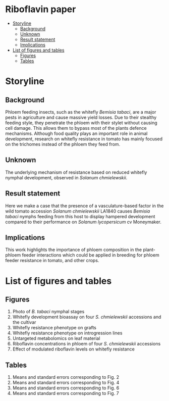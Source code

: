 # Riboflavin paper

<!-- MarkdownTOC autolink="true" -->

- [Storyline](#storyline)
	- [Background](#background)
	- [Unknown](#unknown)
	- [Result statement](#result-statement)
	- [Implications](#implications)
- [List of figures and tables](#list-of-figures-and-tables)
  - [Figures](#figures)
  - [Tables](#tables)

<!-- /MarkdownTOC -->

# Storyline

## Background
Phloem feeding insects, such as the whitefly *Bemisia tabaci*, are a major pests in agriculture and cause massive yield losses. Due to their stealthy feeding style, they penetrate the phloem with their stylet without causing cell damage. This allows them to bypass most of the plants defence mechanisms. Although food quality plays an important role in animal development, research on whitefly resistance in tomato has mainly focused on the trichomes instead of the phloem they feed from. 

## Unknown
The underlying mechanism of resistance based on reduced whitefly nymphal development, observed in *Solanum chmielewskii*. 

## Result statement
Here we make a case that the presence of a vasculature-based factor in the wild tomato accession *Solanum chmielewskii* LA1840 causes *Bemisia tabaci* nymphs feeding from this host to display hampered development compared to their performance on *Solanum lycopersicum* cv Moneymaker.

## Implications
This work highlights the importance of phloem composition in the plant-phloem feeder interactions which could be applied in breeding for phloem feeder resistance in tomato, and other crops.


# List of figures and tables

## Figures

1. Photo of *B. tabaci* nymphal stages
2. Whitefly development bioassay on four *S. chmielewskii* accessions and the cultivar
3. Whitefly resistance phenotype on grafts
4. Whitefly resistance phenotype on introgression lines
5. Untargeted metabolomics on leaf material
6. Riboflavin concentrations in phloem of four *S. chmielewskii* accessions
7. Effect of modulated riboflavin levels on whitefly resistance

## Tables

1. Means and standard errors corresponding to Fig. 2
2. Means and standard errors corresponding to Fig. 4
3. Means and standard errors corresponding to Fig. 6
4. Means and standard errors corresponding to Fig. 7
